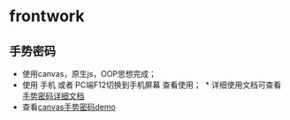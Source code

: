 # frontwork
## 手势密码
  * 使用canvas，原生js，OOP思想完成； 
  * 使用 手机 或者 PC端F12切换到手机屏幕 查看使用；
  * 详细使用文档可查看[手势密码详细文档](https://github.com/hongweitonghua/frontwork/blob/master/GesturePwdUI/readme.md)
  * 查看[canvas手势密码demo](http://htmlpreview.github.io/?https://github.com/hongweitonghua/frontwork/blob/master/GesturePwdUI/index.html)
